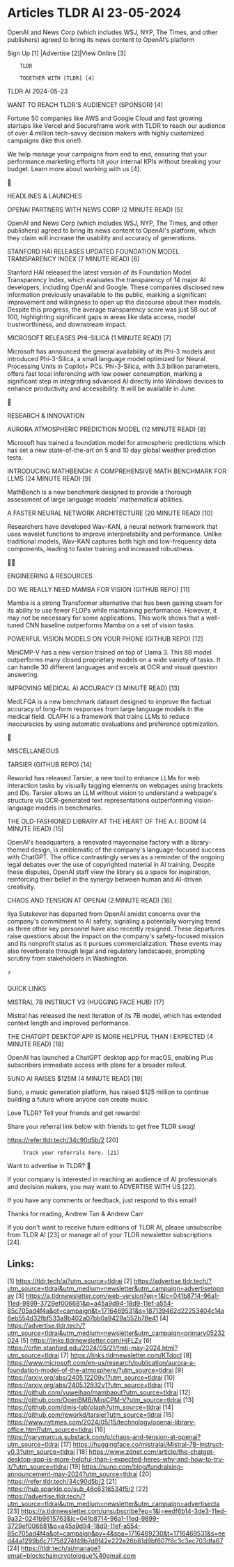 # Articles TLDR AI 23-05-2024

OpenAI and News Corp (which includes WSJ, NYP, The Times, and other
publishers) agreed to bring its news content to OpenAI’s platform  

 Sign Up [1] |Advertise [2]|View Online [3] 

		TLDR 

		TOGETHER WITH [TLDR] [4]

TLDR AI 2024-05-23

 WANT TO REACH TLDR'S AUDIENCE? (SPONSOR) [4] 

 Fortune 50 companies like AWS and Google Cloud and fast growing
startups like Vercel and Secureframe work with TLDR to reach our
audience of over 4 million tech-savvy decision makers with highly
customized campaigns (like this one!).

We help manage your campaigns from end to end, ensuring that your
performance marketing efforts hit your internal KPIs without
breaking your budget. Learn more about working with us [4].

🚀 

HEADLINES & LAUNCHES

 OPENAI PARTNERS WITH NEWS CORP (2 MINUTE READ) [5] 

 OpenAI and News Corp (which includes WSJ, NYP, The Times, and other
publishers) agreed to bring its news content to OpenAI's platform,
which they claim will increase the usability and accuracy of
generations. 

 STANFORD HAI RELEASES UPDATED FOUNDATION MODEL TRANSPARENCY INDEX (7
MINUTE READ) [6] 

 Stanford HAI released the latest version of its Foundation Model
Transparency Index, which evaluates the transparency of 14 major AI
developers, including OpenAI and Google. These companies disclosed new
information previously unavailable to the public, marking a
significant improvement and willingness to open up the discourse about
their models. Despite this progress, the average transparency score
was just 58 out of 100, highlighting significant gaps in areas like
data access, model trustworthiness, and downstream impact. 

 MICROSOFT RELEASES PHI-SILICA (1 MINUTE READ) [7] 

 Microsoft has announced the general availability of its Phi-3 models
and introduced Phi-3-Silica, a small language model optimized for
Neural Processing Units in Copilot+ PCs. Phi-3-Silica, with 3.3
billion parameters, offers fast local inferencing with low power
consumption, marking a significant step in integrating advanced AI
directly into Windows devices to enhance productivity and
accessibility. It will be available in June. 

🧠 

RESEARCH & INNOVATION

 AURORA ATMOSPHERIC PREDICTION MODEL (12 MINUTE READ) [8] 

 Microsoft has trained a foundation model for atmospheric predictions
which has set a new state-of-the-art on 5 and 10 day global weather
prediction tests. 

 INTRODUCING MATHBENCH: A COMPREHENSIVE MATH BENCHMARK FOR LLMS (24
MINUTE READ) [9] 

 MathBench is a new benchmark designed to provide a thorough
assessment of large language models' mathematical abilities. 

 A FASTER NEURAL NETWORK ARCHITECTURE (20 MINUTE READ) [10] 

 Researchers have developed Wav-KAN, a neural network framework that
uses wavelet functions to improve interpretability and performance.
Unlike traditional models, Wav-KAN captures both high and
low-frequency data components, leading to faster training and
increased robustness. 

🧑‍💻 

ENGINEERING & RESOURCES

 DO WE REALLY NEED MAMBA FOR VISION (GITHUB REPO) [11] 

 Mamba is a strong Transformer alternative that has been gaining steam
for its ability to use fewer FLOPs while maintaining performance.
However, it may not be necessary for some applications. This work
shows that a well-tuned CNN baseline outperforms Mamba on a set of
vision tasks. 

 POWERFUL VISION MODELS ON YOUR PHONE (GITHUB REPO) [12] 

 MiniCMP-V has a new version trained on top of Llama 3. This 8B model
outperforms many closed proprietary models on a wide variety of tasks.
It can handle 30 different languages and excels at OCR and visual
question answering. 

 IMPROVING MEDICAL AI ACCURACY (3 MINUTE READ) [13] 

 MedLFQA is a new benchmark dataset designed to improve the factual
accuracy of long-form responses from large language models in the
medical field. OLAPH is a framework that trains LLMs to reduce
inaccuracies by using automatic evaluations and preference
optimization. 

🎁 

MISCELLANEOUS

 TARSIER (GITHUB REPO) [14] 

 Reworkd has released Tarsier, a new tool to enhance LLMs for web
interaction tasks by visually tagging elements on webpages using
brackets and IDs. Tarsier allows an LLM without vision to understand a
webpage's structure via OCR-generated text representations
outperforming vision-language models in benchmarks. 

 THE OLD-FASHIONED LIBRARY AT THE HEART OF THE A.I. BOOM (4 MINUTE
READ) [15] 

 OpenAI's headquarters, a renovated mayonnaise factory with a
library-themed design, is emblematic of the company's language-focused
success with ChatGPT. The office contrastingly serves as a reminder of
the ongoing legal debates over the use of copyrighted material in AI
training. Despite these disputes, OpenAI staff view the library as a
space for inspiration, reinforcing their belief in the synergy between
human and AI-driven creativity. 

 CHAOS AND TENSION AT OPENAI (2 MINUTE READ) [16] 

 Ilya Sutskever has departed from OpenAI amidst concerns over the
company's commitment to AI safety, signaling a potentially worrying
trend as three other key personnel have also recently resigned. These
departures raise questions about the impact on the company's
safety-focused mission and its nonprofit status as it pursues
commercialization. These events may also reverberate through legal and
regulatory landscapes, prompting scrutiny from stakeholders in
Washington. 

⚡ 

QUICK LINKS

 MISTRAL 7B INSTRUCT V3 (HUGGING FACE HUB) [17] 

 Mistral has released the next iteration of its 7B model, which has
extended context length and improved performance. 

 THE CHATGPT DESKTOP APP IS MORE HELPFUL THAN I EXPECTED (4 MINUTE
READ) [18] 

 OpenAI has launched a ChatGPT desktop app for macOS, enabling Plus
subscribers immediate access with plans for a broader rollout. 

 SUNO AI RAISES $125M (4 MINUTE READ) [19] 

 Suno, a music generation platform, has raised $125 million to
continue building a future where anyone can create music. 

Love TLDR? Tell your friends and get rewards!

 Share your referral link below with friends to get free TLDR swag! 

 https://refer.tldr.tech/34c90d5b/2 [20] 

		 Track your referrals here. [21] 

Want to advertise in TLDR? 📰

 If your company is interested in reaching an audience of AI
professionals and decision makers, you may want to ADVERTISE WITH US
[22]. 

 If you have any comments or feedback, just respond to this email! 

Thanks for reading, 
Andrew Tan & Andrew Carr 

If you don't want to receive future editions of TLDR AI, please
unsubscribe from TLDR AI [23] or manage all of your TLDR newsletter
subscriptions [24]. 

 

Links:
------
[1] https://tldr.tech/ai?utm_source=tldrai
[2] https://advertise.tldr.tech/?utm_source=tldrai&utm_medium=newsletter&utm_campaign=advertisetopnav
[3] https://a.tldrnewsletter.com/web-version?ep=1&lc=041b8714-96a1-11ed-9899-3729ef006681&p=a45a9d94-18d9-11ef-a554-85c705ad4f4a&pt=campaign&t=1716469531&s=187139462d22253404c14a6eb554d32fbf533a9b402a07bb0a9429a552b78e41
[4] https://advertise.tldr.tech/?utm_source=tldrai&utm_medium=newsletter&utm_campaign=primary05232024
[5] https://links.tldrnewsletter.com/HjFLZv
[6] https://crfm.stanford.edu/2024/05/21/fmti-may-2024.html?utm_source=tldrai
[7] https://links.tldrnewsletter.com/KTdqcl
[8] https://www.microsoft.com/en-us/research/publication/aurora-a-foundation-model-of-the-atmosphere/?utm_source=tldrai
[9] https://arxiv.org/abs/2405.12209v1?utm_source=tldrai
[10] https://arxiv.org/abs/2405.12832v1?utm_source=tldrai
[11] https://github.com/yuweihao/mambaout?utm_source=tldrai
[12] https://github.com/OpenBMB/MiniCPM-V?utm_source=tldrai
[13] https://github.com/dmis-lab/olaph?utm_source=tldrai
[14] https://github.com/reworkd/tarsier?utm_source=tldrai
[15] https://www.nytimes.com/2024/05/15/technology/openai-library-office.html?utm_source=tldrai
[16] https://garymarcus.substack.com/p/chaos-and-tension-at-openai?utm_source=tldrai
[17] https://huggingface.co/mistralai/Mistral-7B-Instruct-v0.3?utm_source=tldrai
[18] https://www.zdnet.com/article/the-chatgpt-desktop-app-is-more-helpful-than-i-expected-heres-why-and-how-to-try-it/?utm_source=tldrai
[19] https://suno.com/blog/fundraising-announcement-may-2024?utm_source=tldrai
[20] https://refer.tldr.tech/34c90d5b/2
[21] https://hub.sparklp.co/sub_46c6316534f5/2
[22] https://advertise.tldr.tech/?utm_source=tldrai&utm_medium=newsletter&utm_campaign=advertisecta
[23] https://a.tldrnewsletter.com/unsubscribe?ep=1&l=eedf6b14-3de3-11ed-9a32-0241b9615763&lc=041b8714-96a1-11ed-9899-3729ef006681&p=a45a9d94-18d9-11ef-a554-85c705ad4f4a&pt=campaign&pv=4&spa=1716469230&t=1716469531&s=eed44a1299b6c71758274f49b7d8f42e222e26b81d9bf607f8c3c3ec703dfa67
[24] https://tldr.tech/ai/manage?email=blockchaincryptologue%40gmail.com